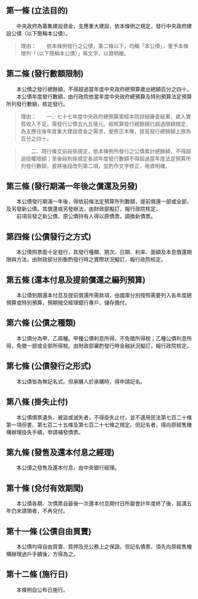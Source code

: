第一條 (立法目的)
-----------------
　　中央政府為籌集建設資金，支應重大建設，依本條例之規定，發行中央政府建設公債（以下簡稱本公債）。  
> 理由：　　依本條例發行之公債，第二條以下，均稱「本公債」，爰予本條增列「（以下簡稱本公債）」等文字，以資明確。



第二條 (發行數額限制)
---------------------
　　本公債之發行總餘額，不得超過當年度中央政府總預算歲出總額百分之四十。  
　　本公債年度發行數額，由行政院依當年度中央政府總預算及特別預算法定預算所列發行數額，核定發行。  
> 理由：　　一、七十七年度中央政府總預算案經本院詳細審查結果，歲入實質收入不足，需發行公債五九五億元。經核算發行總餘額已超過限額規定，為支應往後年度重大建設資金之需求，爰修正本條，提高發行總餘額上限為百分之四十。

> 　　二、現行條文前段係規定，依本條例所發行之公債累計總餘額，不得超過授權限額；至後段則係規定各該年度發行數額不得超過當年度法定預算所列發行數額，爰將後段改列第二項，並酌作文字修正，用資明確。



第三條 (發行期滿一年後之償還及另發)
-----------------------------------
　　本公債發行期滿一年後，得依前條法定預算所列數額，提前償還一部或全部，及另發新公債。其償還或另發辦法，由財政部擬訂，報行政院核定。  
　　前項另發之新公債，原公債持有人得以原債票，調換新債票。  


第四條 (公債發行之方式)
-----------------------
　　本公債照票面十足發行，其發行種類、期次、日期、利率、面額及本息償還期限與方法，由財政部分別衡酌發行時之實際狀況擬訂，報行政院核定。  


第五條 (還本付息及提前償還之編列預算)
-------------------------------------
　　本公債到期還本付息及提前償還所需款項，由國庫分別按照需要列入各年度總預算或特別預算，預期撥交經理銀行專戶，儲存備付。  


第六條 (公債之種類)
-------------------
　　本公債分為甲、乙兩種。甲種公債利息所得，不免徵所得稅；乙種公債利息所得，免徵一部或全部所得稅。由財政部審酌發行時金融狀況擬訂，報行政院核定。  


第七條 (公債發行之形式)
-----------------------
　　本公債皆為無記名式。但承購人於承購時，得申請記名。  


第八條 (掛失止付)
-----------------
　　本公債債票遺失、被盜或滅失者，不得掛失止付，並不適用民法第七百二十條第一項但書、第七百二十五條及第七百二十七條之規定。但記名者，得向原經售機構辦理掛失手續，申請補發債票。  


第九條 (發售及還本付息之經理)
-----------------------------
　　本公債之發售及還本付息，由中央銀行經理。  


第十條 (兌付有效期間)
---------------------
　　本公債各期、次債票自最後一次還本付息開付日所屬會計年度終了後，屆滿五年仍未請領者，不再兌付。  


第十一條 (公債自由買賣)
-----------------------
　　本公債均得自由買賣、質押及充公務上之保證。但記名債票，須先向原經售機構辦理過戶手續後，方得為之。  


第十二條 (施行日)
-----------------
　　本條例自公布日施行。